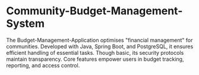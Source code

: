 # Community-Budget-Management-System
 The Budget-Management-Application optimises "financial management" for communities. Developed with Java, Spring Boot, and PostgreSQL, it ensures efficient handling of essential tasks. Though basic, its security protocols maintain transparency. Core features empower users in budget tracking, reporting, and access control. 
